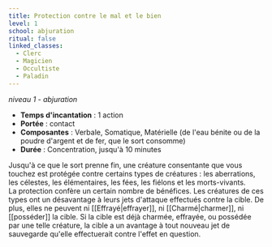 ```yaml
---
title: Protection contre le mal et le bien
level: 1
school: abjuration
ritual: false
linked_classes:
  - Clerc
  - Magicien
  - Occultiste
  - Paladin
---
```

*niveau 1 - abjuration*

- **Temps d'incantation** : 1 action
- **Portée** : contact
- **Composantes** : Verbale, Somatique, Matérielle (de l'eau bénite ou de la poudre d'argent et de fer, que le sort consomme)
- **Durée** : Concentration, jusqu'à 10 minutes

Jusqu'à ce que le sort prenne fin, une créature consentante que vous touchez est protégée contre certains types de créatures : les aberrations, les célestes, les élémentaires, les fées, les fiélons et les morts-vivants.  
La protection confère un certain nombre de bénéfices. Les créatures de ces types ont un désavantage à leurs jets d'attaque effectués contre la cible. De plus, elles ne peuvent ni [[Effrayé|effrayer]], ni [[Charmé|charmer]], ni [[posséder]] la cible. Si la cible est déjà charmée, effrayée, ou possédée par une telle créature, la cible a un avantage à tout nouveau jet de sauvegarde qu'elle effectuerait contre l'effet en question.